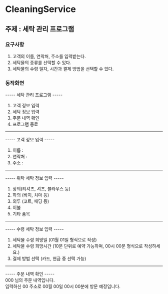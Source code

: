 # CleaningService

## 주제 : 세탁 관리 프로그램

### 요구사항
1. 고객의 이름, 연락처, 주소를 입력받는다.
2. 세탁물의 종류를 선택할 수 있다.
3. 세탁물의 수령 일자, 시간과 결제 방법을 선택할 수 있다.

### 동작화면

----- 세탁 관리 프로그램 -----
1. 고객 정보 입력
2. 세탁 정보 입력
3. 주문 내역 확인
4. 프로그램 종료
--------------------  

----- 고객 정보 입력 -----
1. 이름 :
2. 연락처 : 
3. 주소 :
--------------------  

----- 위탁 세탁 정보 입력 -----
1. 상의(티셔츠, 셔츠, 블라우스 등)
2. 하의 (바지, 치마 등)
3. 외투 (코트, 패딩 등)
4. 이불 
5. 기타 품목
--------------------  

----- 수령 세탁 정보 입력 -----
1. 세탁물 수령 희망일 
  (01월 01일 형식으로 작성)
2. 세탁물 수령 희망시간 
  (10분 단위로 예약 가능하며, 00시 00분 형식으로 작성하세요.)
3. 결제 방법 선택 (카드, 현금 중 선택 가능)
--------------------  

----- 주문 내역 확인 -----  
000 님의 주문 내역입니다.  
입력하신 00 주소로 00월 00일 00시 00분에 방문 예정입니다.  
